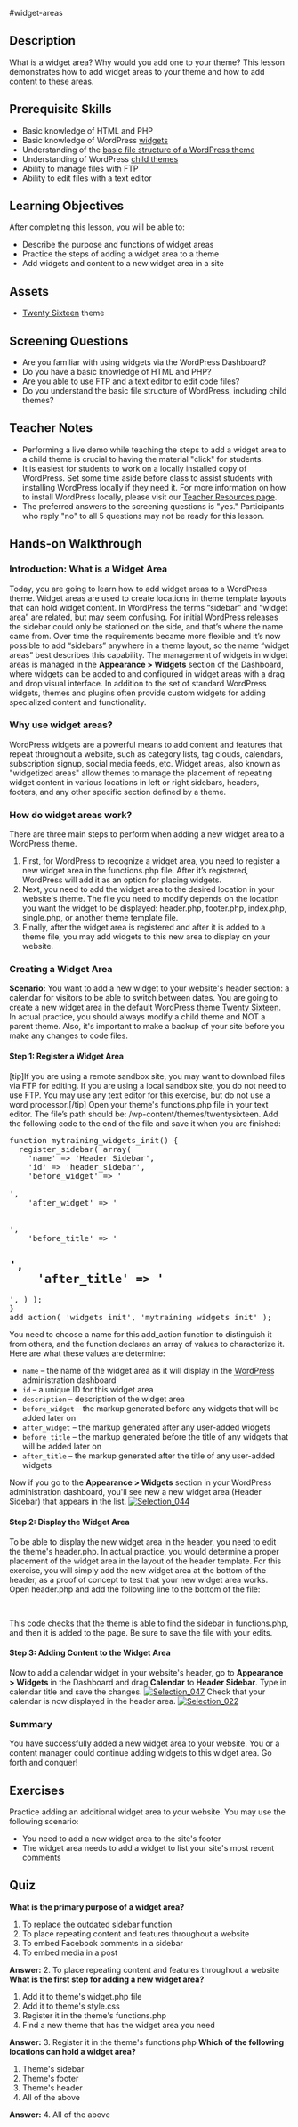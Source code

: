 #widget-areas
## Description

What is a widget area? Why would you add one to your theme? This lesson demonstrates how to add widget areas to your theme and how to add content to these areas.

## Prerequisite Skills

*   Basic knowledge of HTML and PHP
*   Basic knowledge of WordPress [widgets](https://codex.wordpress.org/WordPress_Widgets)
*   Understanding of the [basic file structure of a WordPress theme](https://make.wordpress.org/training/handbook/theme-school/anatomy-of-a-theme/)
*   Understanding of WordPress [child themes](https://make.wordpress.org/training/handbook/theme-school/child-themes/)
*   Ability to manage files with FTP
*   Ability to edit files with a text editor

## Learning Objectives

After completing this lesson, you will be able to:

*   Describe the purpose and functions of widget areas
*   Practice the steps of adding a widget area to a theme
*   Add widgets and content to a new widget area in a site

## Assets

*   [Twenty Sixteen](https://wordpress.org/themes/twentysixteen/) theme

## Screening Questions

*   Are you familiar with using widgets via the WordPress Dashboard?
*   Do you have a basic knowledge of HTML and PHP?
*   Are you able to use FTP and a text editor to edit code files?
*   Do you understand the basic file structure of WordPress, including child themes?

## Teacher Notes

*   Performing a live demo while teaching the steps to add a widget area to a child theme is crucial to having the material "click" for students.
*   It is easiest for students to work on a locally installed copy of WordPress. Set some time aside before class to assist students with installing WordPress locally if they need it. For more information on how to install WordPress locally, please visit our [Teacher Resources page](http://make.wordpress.org/training/teacher-resources/).
*   The preferred answers to the screening questions is "yes." Participants who reply "no" to all 5 questions may not be ready for this lesson.

## Hands-on Walkthrough

### Introduction: What is a Widget Area

Today, you are going to learn how to add widget areas to a WordPress theme. Widget areas are used to create locations in theme template layouts that can hold widget content. In WordPress the terms “sidebar” and “widget area” are related, but may seem confusing. For initial WordPress releases the sidebar could only be stationed on the side, and that’s where the name came from. Over time the requirements became more flexible and it’s now possible to add “sidebars” anywhere in a theme layout, so the name “widget areas” best describes this capability. The management of widgets in widget areas is managed in the **Appearance > Widgets** section of the Dashboard, where widgets can be added to and configured in widget areas with a drag and drop visual interface. In addition to the set of standard WordPress widgets, themes and plugins often provide custom widgets for adding specialized content and functionality.

### Why use widget areas?

WordPress widgets are a powerful means to add content and features that repeat throughout a website, such as category lists, tag clouds, calendars, subscription signup, social media feeds, etc. Widget areas, also known as "widgetized areas" allow themes to manage the placement of repeating widget content in various locations in left or right sidebars, headers, footers, and any other specific section defined by a theme.

### How do widget areas work?

There are three main steps to perform when adding a new widget area to a WordPress theme.

1.  First, for WordPress to recognize a widget area, you need to register a new widget area in the functions.php file. After it’s registered, WordPress will add it as an option for placing widgets.
2.  Next, you need to add the widget area to the desired location in your website's theme. The file you need to modify depends on the location you want the widget to be displayed: header.php, footer.php, index.php, single.php, or another theme template file.
3.  Finally, after the widget area is registered and after it is added to a theme file, you may add widgets to this new area to display on your website.

### Creating a Widget Area

**Scenario:** You want to add a new widget to your website's header section: a calendar for visitors to be able to switch between dates. You are going to create a new widget area in the default WordPress theme [Twenty Sixteen](https://wordpress.org/themes/twentysixteen/). In actual practice, you should always modify a child theme and NOT a parent theme. Also, it's important to make a backup of your site before you make any changes to code files.

#### Step 1: Register a Widget Area

[tip]If you are using a remote sandbox site, you may want to download files via FTP for editing. If you are using a local sandbox site, you do not need to use FTP. You may use any text editor for this exercise, but do not use a word processor.[/tip] Open your theme's functions.php file in your text editor. The file’s path should be: <your root WP folder>/wp-content/themes/twentysixteen. Add the following code to the end of the file and save it when you are finished:

<pre>function mytraining_widgets_init() {
  register_sidebar( array(
    'name' => 'Header Sidebar',
    'id' => 'header_sidebar',
    'before_widget' => '

<div id="mytraining-widget">',
    'after_widget' => '</div>

', 
    'before_title' => '<h2>', 
    'after_title' => '</h2>', ) );
}
add_action( 'widgets_init', 'mytraining_widgets_init' );</pre>

You need to choose a name for this add_action function to distinguish it from others, and the function declares an array of values to characterize it. Here are what these values are determine:

*   `name` – the name of the widget area as it will display in the <acronym title="WordPress">WordPress</acronym> administration dashboard
*   `id` – a unique ID for this widget area
*   `description` – description of the widget area
*   `before_widget` – the markup generated before any widgets that will be added later on
*   `after_widget` – the markup generated after any user-added widgets
*   `before_title` – the markup generated before the title of any widgets that will be added later on
*   `after_title` – the markup generated after the title of any user-added widgets

Now if you go to the **Appearance > Widgets** section in your WordPress administration dashboard, you'll see new a new widget area (Header Sidebar) that appears in the list. [![Selection_044](https://make.wordpress.org/training/files/2014/10/Selection_044.png)](https://make.wordpress.org/training/files/2014/10/Selection_044.png)

#### Step 2: Display the Widget Area

To be able to display the new widget area in the header, you need to edit the theme's header.php. In actual practice, you would determine a proper placement of the widget area in the layout of the header template. For this exercise, you will simply add the new widget area at the bottom of the header, as a proof of concept to test that your new widget area works. Open header.php and add the following line to the bottom of the file:

<pre><?php if ( function_exists('dynamic_sidebar')) { dynamic_sidebar('header_sidebar'); } ?>
</pre>

This code checks that the theme is able to find the sidebar in functions.php, and then it is added to the page. Be sure to save the file with your edits.  

#### Step 3: Adding Content to the Widget Area

Now to add a calendar widget in your website's header, go to **Appearance > Widgets** in the Dashboard and drag **Calendar** to **Header Sidebar**. Type in calendar title and save the changes. [![Selection_047](https://make.wordpress.org/training/files/2014/10/Selection_047.png)](https://make.wordpress.org/training/files/2014/10/Selection_047.png) Check that your calendar is now displayed in the header area. [![Selection_022](https://make.wordpress.org/training/files/2014/10/Selection_022.png)](https://make.wordpress.org/training/files/2014/10/Selection_022.png)

### Summary

You have successfully added a new widget area to your website. You or a content manager could continue adding widgets to this widget area. Go forth and conquer!

## Exercises

Practice adding an additional widget area to your website. You may use the following scenario:

*   You need to add a new widget area to the site's footer
*   The widget area needs to add a widget to list your site's most recent comments

## Quiz

**What is the primary purpose of a widget area?**

1.  To replace the outdated sidebar function
2.  To place repeating content and features throughout a website
3.  To embed Facebook comments in a sidebar
4.  To embed media in a post

**Answer:** 2\. To place repeating content and features throughout a website **What is the first step for adding a new widget area?**

1.  Add it to theme's widget.php file
2.  Add it to theme's style.css
3.  Register it in the theme's functions.php
4.  Find a new theme that has the widget area you need

**Answer:** 3\. Register it in the theme's functions.php **Which of the following locations can hold a widget area?**

1.  Theme's sidebar
2.  Theme's footer
3.  Theme's header
4.  All of the above

**Answer:** 4\. All of the above

